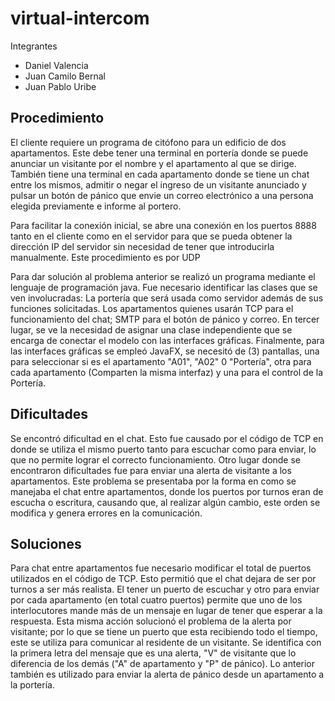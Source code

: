# virtual-intercom

Integrantes
- Daniel Valencia
- Juan Camilo Bernal
- Juan Pablo Uribe

## Procedimiento

El cliente requiere un programa de citófono para un edificio de dos apartamentos.
Este debe tener una terminal en portería donde se puede anunciar un visitante por el nombre y el apartamento al que se dirige.
También tiene una terminal en cada apartamento donde se tiene un chat entre los mismos,
admitir o negar el ingreso de un visitante anunciado y pulsar un botón de pánico que envie un correo
electrónico a una persona elegida previamente e informe al portero.

Para facilitar la conexión inicial, se abre una conexión en los puertos 8888 tanto en el cliente como en el servidor para
que se pueda obtener la dirección IP del servidor sin necesidad de tener que introducirla manualmente. Este procedimiento es por UDP

Para dar solución al problema anterior se realizó un programa mediante el lenguaje de programación java. Fue necesario
identificar las clases que se ven involucradas: La portería que será usada como servidor además de sus funciones solicitadas.
Los apartamentos quienes usarán TCP para el funcionamiento del chat; SMTP para el botón de pánico y correo. En tercer lugar, se ve la necesidad
de asignar una clase independiente que se encarga de conectar el modelo con las interfaces gráficas. Finalmente, para las interfaces gráficas
se empleó JavaFX, se necesitó de (3) pantallas, una para seleccionar si es el apartamento "A01", "A02" 0 "Portería", otra para cada apartamento (Comparten la misma interfaz)
y una para el control de la Portería.

## Dificultades

Se encontró dificultad en el chat. Esto fue causado por el código de TCP en donde se utiliza el mismo puerto tanto para escuchar como para enviar, lo que no permite lograr
el correcto funcionamiento. Otro lugar donde se encontraron dificultades fue para enviar una alerta de visitante a los apartamentos. Este problema se presentaba
por la forma en como se manejaba el chat entre apartamentos, donde los puertos por turnos eran de escucha o escritura, causando que, al realizar
algún cambio, este orden se modifica y genera errores en la comunicación.

## Soluciones

Para chat entre apartamentos fue necesario modificar el total de puertos utilizados en el código de TCP. Esto permitió que el chat dejara de ser por turnos a ser
más realista. El tener un puerto de escuchar y otro para enviar por cada apartamento (en total cuatro puertos) permite que uno de los interlocutores mande más de un mensaje en lugar de tener
que esperar a la respuesta. Esta misma acción solucionó el problema de la alerta por visitante; por lo que se tiene un puerto que esta recibiendo todo el tiempo,
este se utiliza para comunicar al residente de un visitante. Se identifica con la primera letra del mensaje que es una alerta, "V" de visitante que lo diferencia de
los demás ("A" de apartamento y "P" de pánico). Lo anterior también es utilizado para enviar la alerta de pánico desde un apartamento a la portería.

